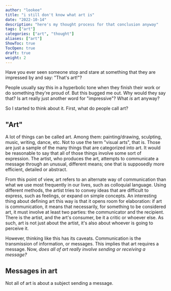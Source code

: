 ```yaml
---
author: "lookee"
title: "i still don't know what art is"
date: "2022-10-14"
description: "here's my thought process for that conclusion anyway"
tags: ["art"]
categories: ["art", "thought"]
aliases: ["art"]
ShowToc: true
TocOpen: true
draft: true
weight: 2
---
```


Have you ever seen someone stop and stare at something that they are impressed by and say: "That's art!"?

People usually say this in a hyperbolic tone when they finish their work or do something they're proud of. But this bugged me out. Why would they say that? Is art really just another word for "impressive"? What *is* art anyway?

So I started to think about it. First, what do people call art?

## "Art"

A lot of things can be called art. Among them: painting/drawing, sculpting, music, writing, dance, etc. Not to use the term "visual arts", that is. Those are just a sample of the many things that are categorized into art. It would be reasonable to say that all of those things involve some sort of expression. The artist, who produces the art, attempts to communicate a message through an unusual, different means; one that is supposedly more efficient, detailed or abstract.

From this point of view, art refers to an alternate way of communication than what we use most frequently in our lives, such as colloquial language. Using different methods, the artist tries to convey ideas that are difficult to express, such as feelings, or expand on simple concepts. An interesting thing about defining art this way is that it opens room for elaboration: if art is communication, it means that necessarily, for something to be considered art, it must involve at least two parties: the communicator and the recipient. There is the artist, and the art's consumer, be it a critic or whoever else. As such, art is not just about the artist, it's also about whoever is going to perceive it.

However, thinking like this has its caveats. Communication is the transmission of information, or messages. This implies that art requires a message. Now, *does all of art really involve sending or receiving a message?*

## Messages in art

Not all of art is about a subject sending a message.